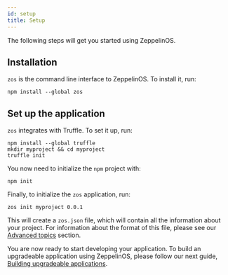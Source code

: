 ```yaml
---
id: setup
title: Setup
---
```


The following steps will get you started using ZeppelinOS.

## Installation

`zos` is the command line interface to ZeppelinOS. To install it, run:

```
npm install --global zos
```

## Set up the application

`zos` integrates with Truffle. To set it up, run:

```
npm install --global truffle
mkdir myproject && cd myproject
truffle init
```

You now need to initialize the `npm` project with:

```
npm init
```

Finally, to initialize the `zos` application, run:

```
zos init myproject 0.0.1
```

This will create a `zos.json` file, which will contain all the information about your project. For information about the format of this file, please see our [Advanced topics](advanced.md) section. 

You are now ready to start developing your application. To build an upgradeable application using ZeppelinOS, please follow our next guide, [Building upgradeable applications](building.md).



